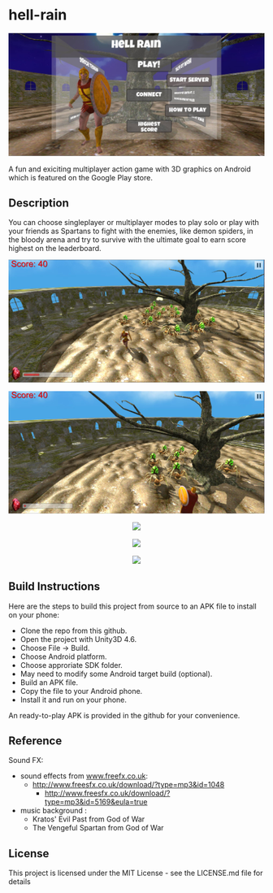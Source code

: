 # hell-rain

<p align="center">
  <img src="https://github.com/TomHuynhSG/hell-rain/blob/main/screenshots/static-menu.jpg?raw=true">
</p>

A fun and exiciting multiplayer action game with 3D graphics on Android which is featured on the Google Play store.

## Description

You can choose singleplayer or multiplayer modes to play solo or play with your friends as Spartans to fight with the enemies, like demon spiders, in the bloody arena and try to survive with the ultimate goal to earn score highest on the leaderboard.

<p align="center">
  <img src="https://github.com/TomHuynhSG/hell-rain/blob/main/screenshots/game.jpg?raw=true">
</p>

<p align="center">
  <img src="https://github.com/TomHuynhSG/hell-rain/blob/main/screenshots/game2.jpg?raw=true">
</p>

<p align="center">
  <img src="https://github.com/TomHuynhSG/hell-rain/blob/main/screenshots/main-menu.gif?raw=true">
</p>

<p align="center">
  <img src="https://github.com/TomHuynhSG/hell-rain/blob/main/screenshots/how-to-play.gif?raw=true">
</p>

<p align="center">
  <img src="https://github.com/TomHuynhSG/hell-rain/blob/main/screenshots/gameplay.gif?raw=true">
</p>

## Build Instructions

Here are the steps to build this project from source to an APK file to install on your phone:
- Clone the repo from this github.
- Open the project with Unity3D 4.6.
- Choose File -> Build.
- Choose Android platform. 
- Choose approriate SDK folder.
- May need to modify some Android target build (optional).
- Build an APK file.
- Copy the file to your Android phone.
- Install it and run on your phone.

An ready-to-play APK is provided in the github for your convenience.  

## Reference
Sound FX: 
- sound effects from www.freefx.co.uk:
	+ http://www.freesfx.co.uk/download/?type=mp3&id=1048
        + http://www.freesfx.co.uk/download/?type=mp3&id=5169&eula=true
- music background :
	+ Kratos' Evil Past from God of War
	+ The Vengeful Spartan from God of War

## License

This project is licensed under the MIT License - see the LICENSE.md file for details
